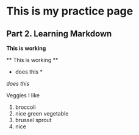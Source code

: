# This is my practice page

## Part 2. Learning Markdown

**This is working**

** This is working **

* does this *

*does this*

Veggies I like
1. broccoli 
2. nice green vegetable
3. brussel sprout
4. nice
